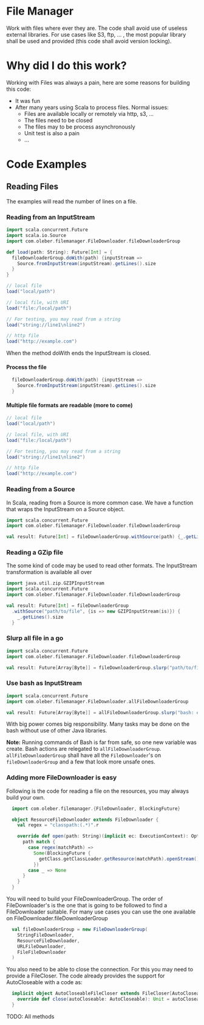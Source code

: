 # File Manager

Work with files where ever they are. The code shall avoid use of useless external 
libraries. For use cases like S3, ftp, ... , the most popular library shall be used
and provided (this code shall avoid version locking).

# Why did I do this work?

Working with Files was always a pain, here are some reasons for building this code:
 * It was fun
 * After many years using Scala to process files. Normal issues:
   * Files are available locally or remotely via http, s3, ...
   * The files need to be closed
   * The files may to be process asynchronously
   * Unit test is also a pain
   * ... 

# Code Examples

## Reading Files

The examples will read the number of lines on a file.

### Reading from an InputStream

```scala
import scala.concurrent.Future
import scala.io.Source
import com.oleber.filemanager.FileDownloader.fileDownloaderGroup

def load(path: String): Future[Int] = {
  fileDownloaderGroup.doWith(path) {inputStream =>
    Source.fromInputStream(inputStream).getLines().size
  }
}

// local file
load("local/path")

// local file, with URI
load("file:/local/path")

// For testing, you may read from a string
load("string://line1\nline2")

// http file
load("http://example.com")
```

When the method doWith ends the InputStream is closed.
 
#### Process the file

```scala
  fileDownloaderGroup.doWith(path) {inputStream =>
    Source.fromInputStream(inputStream).getLines().size
  }
```

#### Multiple file formats are readable (more to come)

```scala
// local file
load("local/path")

// local file, with URI
load("file:/local/path")

// For testing, you may read from a string
load("string://line1\nline2")

// http file
load("http://example.com")
```

### Reading from a Source

In Scala, reading from a Source is more common case. We have a function that wraps the 
InputStream on a Source object.

```scala  
import scala.concurrent.Future
import com.oleber.filemanager.FileDownloader.fileDownloaderGroup

val result: Future[Int] = fileDownloaderGroup.withSource(path) {_.getLines().size}
```

### Reading a GZip file

The some kind of code may be used to read other formats. The InputStream transformation
is available all over  

```scala
import java.util.zip.GZIPInputStream
import scala.concurrent.Future
import com.oleber.filemanager.FileDownloader.fileDownloaderGroup

val result: Future[Int] = fileDownloaderGroup
  .withSource("path/to/file", {is => new GZIPInputStream(is)}) {
    _.getLines().size
  }
```

### Slurp all file in a go

```scala
import scala.concurrent.Future
import com.oleber.filemanager.FileDownloader.fileDownloaderGroup

val result: Future[Array[Byte]] = fileDownloaderGroup.slurp("path/to/file")
```

### Use bash as InputStream
```scala
import scala.concurrent.Future
import com.oleber.filemanager.FileDownloader.allFileDownloaderGroup

val result: Future[Array[Byte]] = allFileDownloaderGroup.slurp("bash: echo 'Hello world!!!'")
```

With big power comes big responsibility. Many tasks may be done on the bash without use of 
other Java libraries. 

**Note:** Running commands of Bash is far from safe, so one new variable was create.
Bash actions are relegated to `allFileDownloaderGroup`. `allFileDownloaderGroup` shall have
all the `FileDownloader`'s on `fileDownloaderGroup` and a few that look more unsafe ones.

### Adding more FileDownloader is easy

Following is the code for reading a file on the resources, you may always build your own.

```scala
  import com.oleber.filemanager.{FileDownloader, BlockingFuture}

  object ResourceFileDownloader extends FileDownloader {
    val regex = "classpath:(.*)".r

    override def open(path: String)(implicit ec: ExecutionContext): Option[Future[InputStream]] = {
      path match {
        case regex(matchPath) =>
          Some(BlockingFuture {
            getClass.getClassLoader.getResource(matchPath).openStream()
          })
        case _ => None
      }
    }
  }
```

You will need to build your FileDownloaderGroup. The order of FileDownloader's is the 
one that is going to be followed to find a FileDownloader suitable. For many use cases
you can use the one available on FileDownloader.fileDownloaderGroup

```scala
  val fileDownloaderGroup = new FileDownloaderGroup(
    StringFileDownloader,
    ResourceFileDownloader,
    URLFileDownloader,
    FileFileDownloader
  )
```
 
You also need to be able to close the connection. For this you may need to provide a 
FileCloser. The code already provides the support for AutoCloseable with a code as:

```scala
  implicit object AutoCloseableFileCloser extends FileCloser[AutoCloseable] {
    override def close(autoCloseable: AutoCloseable): Unit = autoCloseable.close()
  }
``` 

TODO: All methods